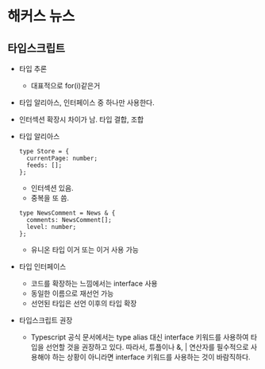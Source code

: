 # 해커스 뉴스

## 타입스크립트

- 타입 추론

  - 대표적으로 for(i)같은거

- 타입 알리아스, 인터페이스 중 하나만 사용한다.
- 인터섹션 확장시 차이가 남. 타입 결합, 조합

- 타입 알리아스

  ```
  type Store = {
    currentPage: number;
    feeds: [];
  };
  ```

  - 인터섹션 있음.
  - 중복을 또 씀.

  ```
  type NewsComment = News & {
    comments: NewsComment[];
    level: number;
  };
  ```

  - 유니온 타입 이거 또는 이거 사용 가능

- 타입 인터페이스

  - 코드를 확장하는 느낌에서는 interface 사용
  - 동일한 이름으로 재선언 가능
  - 선언된 타입은 선언 이후의 타입 확장

- 타입스크립트 권장
  - Typescript 공식 문서에서는 type alias 대신 interface 키워드를 사용하여 타입을 선언할 것을 권장하고 있다.
    따라서, 튜플이나 &, | 연산자를 필수적으로 사용해야 하는 상황이 아니라면 interface 키워드를 사용하는 것이 바람직하다.
